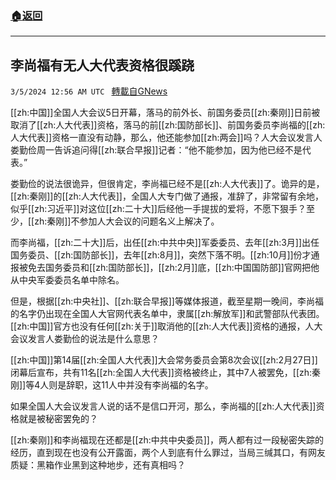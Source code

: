 ###  [:house:返回](README.md)
---


## 李尚福有无人大代表资格很蹊跷
`3/5/2024 12:56 AM UTC ` [轉載自GNews](https://gnews.org/articles/2365208)

[[zh:中国]]全国人大会议5日开幕，落马的前外长、前国务委员[[zh:秦刚]]日前被取消了[[zh:人大代表]]资格，落马的前[[zh:国防部长]]、前国务委员李尚福的[[zh:人大代表]]资格一直没有动静，那么，他还能参加[[zh:两会]]吗？人大会议发言人娄勤俭周一告诉追问得[[zh:联合早报]]记者：“他不能参加，因为他已经不是代表。”

娄勤俭的说法很诡异，但很肯定，李尚福已经不是[[zh:人大代表]]了。诡异的是，[[zh:秦刚]]的[[zh:人大代表]]，全国人大专门做了通报，准辞了，非常留有余地，似乎[[zh:习近平]]对这位[[zh:二十大]]后经他一手提拔的爱将，不愿下狠手？至少，[[zh:秦刚]]不参加人大会议的问题名义上解决了。

而李尚福，[[zh:二十大]]后，出任[[zh:中共中央]]军委委员、去年[[zh:3月]]出任国务委员、[[zh:国防部长]]，去年[[zh:8月]]，突然下落不明。[[zh:10月]]份才通报被免去国务委员和[[zh:国防部长]]，[[zh:2月]]底，[[zh:中国国防部]]官网把他从中央军委委员名单中除名。

但是，根据[[zh:中央社]]、[[zh:联合早报]]等媒体报道，截至星期一晚间，李尚福的名字仍出现在全国人大官网代表名单中，隶属[[zh:解放军]]和武警部队代表团。[[zh:中国]]官方也没有任何[[zh:关于]]取消他的[[zh:人大代表]]资格的通报，人大会议发言人娄勤俭的说法是什么意思？

[[zh:中国]]第14届[[zh:全国人大代表]]大会常务委员会第8次会议[[zh:2月27日]]闭幕后宣布，共有11名[[zh:全国人大代表]]资格被终止，其中7人被罢免，[[zh:秦刚]]等4人则是辞职，这11人中并没有李尚福的名字。

如果全国人大会议发言人说的话不是信口开河，那么，李尚福的[[zh:人大代表]]资格就是被秘密罢免的？

[[zh:秦刚]]和李尚福现在还都是[[zh:中共中央委员]]，两人都有过一段秘密失踪的经历，直到现在也没有公开露面，两个人到底有什么罪过，当局三缄其口，有网友质疑：黑箱作业黑到这种地步，还有真相吗？
